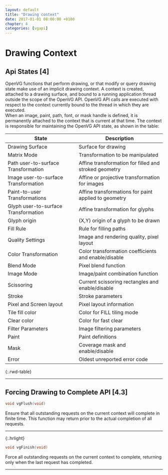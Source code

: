 ```yaml
---
layout: default
title: "Drawing context"
date: 2017-01-01 08:00:00 +0100
chapter: 4
categories: [vgapi]
---
```


# Drawing Context

## Api States [4]

OpenVG functions that perform drawing, or that modify or query drawing state make use of an implicit drawing context. A context is created, attached to a drawing surface, and bound to a running application thread outside the scope of the OpenVG API. OpenVG API calls are executed with respect to the context currently bound to the thread in which they are executed.  
When an image, paint, path, font, or mask handle is defined, it is permanently attached to the context that is current at that time.
The context is responsible for maintaining the OpenVG API state, as shown in the table:

| State                                 | Description                                           |
| ------------------------------------- | ----------------------------------------------------- |
| Drawing Surface                       | Surface for drawing                                   |
| Matrix Mode                           | Transformation to be manipulated                      |
| Path user-to-surface Transformation   | Affine transformation for filled and stroked geometry |
| Image user-to-surface Transformation  | Affine or projective transformation for images        |
| Paint-to-user Transformations         | Affine transformations for paint applied to geometry  | 
| Glyph user-to-surface Transformation  | Affine transformation for glyphs                      |
| Glyph origin                          | (X,Y) origin of a glyph to be drawn                   |
| Fill Rule                             | Rule for filling paths                                |
| Quality Settings                      | Image and rendering quality, pixel layout             |
| Color Transformation                  | Color transformation coefficients and enable/disable  |
| Blend Mode                            | Pixel blend function                                  |
| Image Mode                            | Image/paint combination function                      |
| Scissoring                            | Current scissoring rectangles and enable/disable      |
| Stroke                                | Stroke parameters                                     |
| Pixel and Screen layout               | Pixel layout information                              |
| Tile fill color                       | Color for FILL tiling mode                            |
| Clear color                           | Color for fast clear                                  |
| Filter Parameters                     | Image filtering parameters                            |
| Paint                                 | Paint definitions                                     |
| Mask                                  | Coverage mask and enable/disable                      |
| Error                                 | Oldest unreported error code                          |
{:.rwd-table}

---

## Forcing Drawing to Complete API [4.3]

```c
void vgFlush(void)
```

Ensure that all outstanding requests on the current context will complete in finite time.
This function may return prior to the actual completion of all requests.

---
{:.hrlight}

```c
void vgFinish(void)
```

Force all outstanding requests on the current context to complete, returning only when the last request has completed.

---
